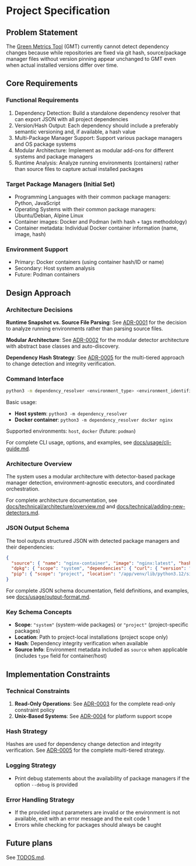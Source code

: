# Project Specification

## Problem Statement

The [Green Metrics Tool](https://github.com/green-coding-solutions/green-metrics-tool) (GMT) currently cannot detect dependency changes because while repositories are fixed via git hash, source/package manager files without version pinning appear unchanged to GMT even when actual installed versions differ over time.

## Core Requirements

### Functional Requirements

1. Dependency Detection: Build a standalone dependency resolver that can export JSON with all project dependencies
2. Version/Hash Output: Each dependency should include a preferably semantic versioning and, if available, a hash value
3. Multi-Package Manager Support: Support various package managers and OS package systems
4. Modular Architecture: Implement as modular add-ons for different systems and package managers
5. Runtime Analysis: Analyze running environments (containers) rather than source files to capture actual installed packages

### Target Package Managers (Initial Set)

- Programming Languages with their common package managers: Python, JavaScript
- Operating Systems with their common package managers: Ubuntu/Debian, Alpine Linux
- Container images: Docker and Podman (with hash + tags methodology)
- Container metadata: Individual Docker container information (name, image, hash)

### Environment Support

- Primary: Docker containers (using container hash/ID or name)
- Secondary: Host system analysis
- Future: Podman containers

## Design Approach

### Architecture Decisions

**Runtime Snapshot vs. Source File Parsing**: See [ADR-0001](docs/technical/architecture/adr/0001-runtime-snapshot-approach.md) for the decision to analyze running environments rather than parsing source files.

**Modular Architecture**: See [ADR-0002](docs/technical/architecture/adr/0002-modular-detector-architecture.md) for the modular detector architecture with abstract base classes and auto-discovery.

**Dependency Hash Strategy**: See [ADR-0005](docs/technical/architecture/adr/0005-dependency-hash-strategy.md) for the multi-tiered approach to change detection and integrity verification.

### Command Interface

```sh
python3 -m dependency_resolver <environment_type> <environment_identifier> <options>
```

Basic usage:

- **Host system**: `python3 -m dependency_resolver`
- **Docker container**: `python3 -m dependency_resolver docker nginx`

Supported environments: `host`, `docker` (future: `podman`)

For complete CLI usage, options, and examples, see [docs/usage/cli-guide.md](docs/usage/cli-guide.md).

### Architecture Overview

The system uses a modular architecture with detector-based package manager detection, environment-agnostic executors, and coordinated orchestration.

For complete architecture documentation, see [docs/technical/architecture/overview.md](docs/technical/architecture/overview.md) and [docs/technical/adding-new-detectors.md](docs/technical/adding-new-detectors.md).

### JSON Output Schema

The tool outputs structured JSON with detected package managers and their dependencies:

```json
{
  "source": { "name": "nginx-container", "image": "nginx:latest", "hash": "sha256:..." },
  "dpkg": { "scope": "system", "dependencies": { "curl": { "version": "7.81.0-1ubuntu1.18 amd64" } } },
  "pip": { "scope": "project", "location": "/app/venv/lib/python3.12/site-packages", "dependencies": { "numpy": { "version": "1.3.3" } } }
}
```

For complete JSON schema documentation, field definitions, and examples, see [docs/usage/output-format.md](docs/usage/output-format.md).

### Key Schema Concepts

- **Scope**: `"system"` (system-wide packages) or `"project"` (project-specific packages)
- **Location**: Path to project-local installations (project scope only)
- **Hash**: Dependency integrity verification when available
- **Source Info**: Environment metadata included as `source` when applicable (includes `type` field for container/host)

## Implementation Constraints

### Technical Constraints

1. **Read-Only Operations**: See [ADR-0003](docs/technical/architecture/adr/0003-read-only-operations.md) for the complete read-only constraint policy
2. **Unix-Based Systems**: See [ADR-0004](docs/technical/architecture/adr/0004-unix-only-support.md) for platform support scope

### Hash Strategy

Hashes are used for dependency change detection and integrity verification. See [ADR-0005](docs/technical/architecture/adr/0005-dependency-hash-strategy.md) for the complete multi-tiered strategy.

### Logging Strategy

- Print debug statements about the availability of package managers if the option `--debug` is provided

### Error Handling Strategy

- If the provided input parameters are invalid or the environment is not available, exit with an error message and the exit code 1
- Errors while checking for packages should always be caught

## Future plans

See [TODOS.md](TODOS.md).
